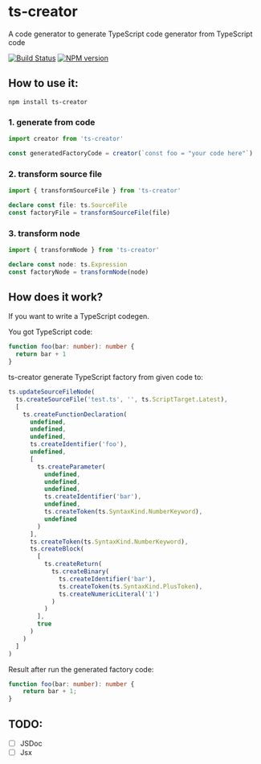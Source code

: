 # ts-creator 

A code generator to generate TypeScript code generator from TypeScript code

[![Build Status](https://travis-ci.com/HearTao/ts-creator.svg?branch=master)](https://travis-ci.com/HearTao/ts-creator)  [![NPM version](https://img.shields.io/npm/v/ts-creator.svg)](https://www.npmjs.com/package/ts-creator)

## How to use it:

```
npm install ts-creator
```

### 1. generate from code

```ts
import creator from 'ts-creator'

const generatedFactoryCode = creator(`const foo = "your code here"`)
```

### 2. transform source file

```ts
import { transformSourceFile } from 'ts-creator'

declare const file: ts.SourceFile
const factoryFile = transformSourceFile(file)
```

### 3. transform node

```ts
import { transformNode } from 'ts-creator'

declare const node: ts.Expression
const factoryNode = transformNode(node)
```

## How does it work?

If you want to write a TypeScript codegen.

You got TypeScript code: 

```ts
function foo(bar: number): number {
  return bar + 1
}
```

ts-creator generate TypeScript factory from given code to:

```ts
ts.updateSourceFileNode(
  ts.createSourceFile('test.ts', '', ts.ScriptTarget.Latest),
  [
    ts.createFunctionDeclaration(
      undefined,
      undefined,
      undefined,
      ts.createIdentifier('foo'),
      undefined,
      [
        ts.createParameter(
          undefined,
          undefined,
          undefined,
          ts.createIdentifier('bar'),
          undefined,
          ts.createToken(ts.SyntaxKind.NumberKeyword),
          undefined
        )
      ],
      ts.createToken(ts.SyntaxKind.NumberKeyword),
      ts.createBlock(
        [
          ts.createReturn(
            ts.createBinary(
              ts.createIdentifier('bar'),
              ts.createToken(ts.SyntaxKind.PlusToken),
              ts.createNumericLiteral('1')
            )
          )
        ],
        true
      )
    )
  ]
)

```

Result after run the generated factory code: 

```ts
function foo(bar: number): number {
    return bar + 1;
}
```

## TODO:

- [ ] JSDoc
- [ ] Jsx
